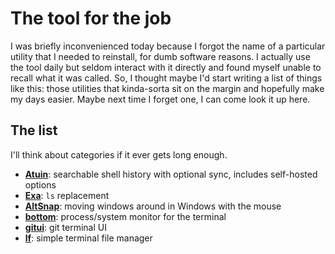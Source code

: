 # The tool for the job

I was briefly inconvenienced today because I forgot the name of a particular utility that I needed to reinstall, for dumb software reasons. I actually use the tool daily but seldom interact with it directly and found myself unable to recall what it was called. So, I thought maybe I'd start writing a list of things like this: those utilities that kinda-sorta sit on the margin and hopefully make my days easier. Maybe next time I forget one, I can come look it up here.

## The list

I'll think about categories if it ever gets long enough.

- **[Atuin](https://atuin.sh/)**: searchable shell history with optional sync, includes self-hosted options
- **[Exa](https://the.exa.website/)**: `ls` replacement
- **[AltSnap](https://github.com/RamonUnch/AltSnap)**: moving windows around in Windows with the mouse
- **[bottom](https://github.com/kz6fittycent/bottom)**: process/system monitor for the terminal
- **[gitui](https://github.com/extrawurst/gitui)**: git terminal UI
- **[lf](https://github.com/gokcehan/lf)**: simple terminal file manager
